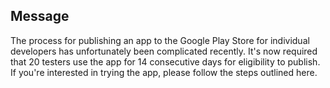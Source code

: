 ## Message 
The process for publishing an app to the Google Play Store for individual developers has unfortunately been complicated recently. It's now required that 20 testers use the app for 14 consecutive days for eligibility to publish. If you're interested in trying the app, please follow the steps outlined here.

